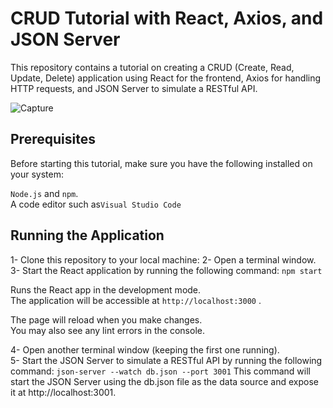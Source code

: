 # CRUD Tutorial with React, Axios, and JSON Server
This repository contains a tutorial on creating a CRUD (Create, Read, Update, Delete) application using React for the frontend, Axios for handling HTTP requests, and JSON Server to simulate a RESTful API. 

![Capture](https://github.com/Yousra-Zahra-LATER/crud-axios-react/assets/138157165/f636c729-77b9-4456-9d51-42f6f2fa44be)

## Prerequisites
Before starting this tutorial, make sure you have the following installed on your system:

`Node.js` and `npm`.\
A code editor such as`Visual Studio Code`

## Running the Application
1- Clone this repository to your local machine:
2- Open a terminal window.\
3- Start the React application by running the following command:
 `npm start`

Runs the React app in the development mode.\
The application will be accessible at `http://localhost:3000` .

The page will reload when you make changes.\
You may also see any lint errors in the console.

4- Open another terminal window (keeping the first one running).\
5- Start the JSON Server to simulate a RESTful API by running the following command:
`json-server --watch db.json --port 3001`
This command will start the JSON Server using the db.json file as the data source and expose it at http://localhost:3001.
